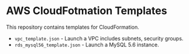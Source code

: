 # AWS CloudFotmation Templates

This repository contains templates for CloudFormation.

* `vpc_template.json` - Launch a VPC includes subnets, security groups.
* `rds_mysql56_template.json` - Launch a MySQL 5.6 instance.



